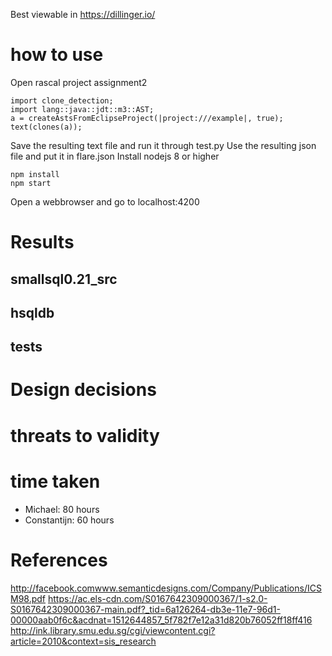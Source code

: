 Best viewable in https://dillinger.io/
# how to use

Open rascal project assignment2
```
import clone_detection;
import lang::java::jdt::m3::AST;
a = createAstsFromEclipseProject(|project:///example|, true);
text(clones(a));
```

Save the resulting text file and run it through test.py
Use the resulting json file and put it in flare.json
Install nodejs 8 or higher
```
npm install
npm start
```

Open a webbrowser and go to localhost:4200

# Results

## smallsql0.21_src

## hsqldb

## tests

# Design decisions

# threats to validity

# time taken

- Michael: 80 hours
- Constantijn: 60 hours

# References

http://facebook.comwww.semanticdesigns.com/Company/Publications/ICSM98.pdf
https://ac.els-cdn.com/S0167642309000367/1-s2.0-S0167642309000367-main.pdf?_tid=6a126264-db3e-11e7-96d1-00000aab0f6c&acdnat=1512644857_5f782f7e12a31d820b76052ff18ff416
http://ink.library.smu.edu.sg/cgi/viewcontent.cgi?article=2010&context=sis_research